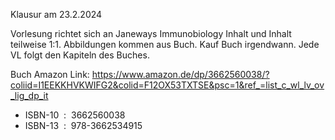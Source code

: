 
Klausur am 23.2.2024

Vorlesung richtet sich an Janeways Immunobiology
Inhalt und Inhalt teilweise 1:1.
Abbildungen kommen aus Buch.
Kauf Buch irgendwann.
Jede VL folgt den Kapiteln des Buches.

Buch Amazon Link: https://www.amazon.de/dp/3662560038/?coliid=I1EEKKHVKWIFG2&colid=F12OX53TXTSE&psc=1&ref_=list_c_wl_lv_ov_lig_dp_it

- ISBN-10 ‏ : ‎ 3662560038
- ISBN-13 ‏ : ‎ 978-3662534915

